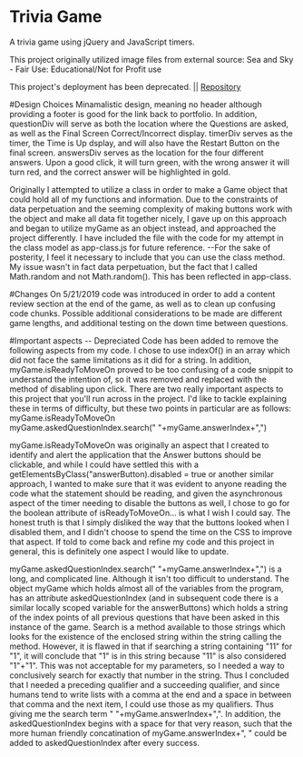 # Trivia Game
A trivia game using jQuery and JavaScript timers.

This project originally utilized image files from external source: Sea and Sky - Fair Use: Educational/Not for Profit use

This project's deployment has been deprecated. || [Repository](https://www.github.com/zekkxx/trivia-game)

#Design Choices
Minamalistic design, meaning no header although providing a footer is good for the link back to portfolio.
In addition, questionDiv will serve as both the location where the Questions are asked, as well as the Final Screen Correct/Incorrect display.
timerDiv serves as the timer, the Time is Up dsplay, and will also have the Restart Button on the final screen.
answersDiv serves as the location for the four different answers. Upon a good click, it will turn green, with the wrong answer it will turn red, and the correct answer will be highlighted in gold.

Originally I attempted to utilize a class in order to make a Game object that could hold all of my functions and information. Due to the constraints of data perpetuation and the seeming complexity of making buttons work with the object and make all data fit together nicely, I gave up on this approach and began to utilize myGame as an object instead, and approached the project differently. I have included the file with the code for my attempt in the class model as app-class.js for future reference.
--For the sake of posterity, I feel it necessary to include that you can use the class method. My issue wasn't in fact data perpetuation, but the fact that I called Math.random and not Math.random(). This has been reflected in app-class.

#Changes
On 5/21/2019 code was introduced in order to add a content review section at the end of the game, as well as to clean up confusing code chunks.
Possible additional considerations to be made are different game lengths, and additional testing on the down time between questions.

#Important aspects -- Depreciated
Code has been added to remove the following aspects from my code. I chose to use indexOf() in an array which did not face the same limitations as it did for a string. In addition, myGame.isReadyToMoveOn proved to be too confusing of a code snippit to understand the intention of, so it was removed and replaced with the method of disabling upon click.
There are two really important aspects to this project that you'll run across in the project. I'd like to tackle explaining these in terms of difficulty, but these two points in particular are as follows:
myGame.isReadyToMoveOn  
myGame.askedQuestionIndex.search(" "+myGame.answerIndex+",")  

myGame.isReadyToMoveOn was originally an aspect that I created to identify and alert the application that the Answer buttons should be clickable, and while I could have settled this with a getElementsByClass("answerButton).disabled = true or another similar approach, I wanted to make sure that it was evident to anyone reading the code what the statement should be reading, and given the asynchronous aspect of the timer needing to disable the buttons as well, I chose to go for the boolean attribute of isReadyToMoveOn... is what I wish I could say. The honest truth is that I simply disliked the way that the buttons looked when I disabled them, and I didn't choose to spend the time on the CSS to improve that aspect.
If told to come back and refine my code and this project in general, this is definitely one aspect I would like to update.

myGame.askedQuestionIndex.search(" "+myGame.answerIndex+",") is a long, and complicated line. Although it isn't too difficult to understand. The object myGame which holds almost all of the variables from the program, has an attribute askedQuestionIndex (and in subsequent code there is a similar locally scoped variable for the answerButtons) which holds a string of the index points of all previous questions that have been asked in this instance of the game. Search is a method available to those strings which looks for the existence of the enclosed string within the string calling the method. However, it is flawed in that if searching a string containing "11" for "1", it will conclude that "1" is in this string because "11" is also considered "1"+"1". This was not acceptable for my parameters, so I needed a way to conclusively search for exactly that number in the string. Thus I concluded that I needed a preceding qualifier and a succeeding qualifier, and since humans tend to write lists with a comma at the end and a space in between that comma and the next item, I could use those as my qualifiers. Thus giving me the search term " "+myGame.answerIndex+",".
In addition, the askedQuestionIndex begins with a space for that very reason, such that the more human friendly concatination of myGame.answerIndex+", " could be added to askedQuestionIndex after every success.
